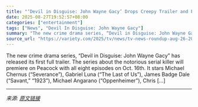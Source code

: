 ```yaml
---
title: "‘Devil in Disguise: John Wayne Gacy’ Drops Creepy Trailer and First Look Photos (TV News Roundup)"
date: 2025-08-27T19:52:57+08:00
categories: ["entertainment"]
tags: ["News", "Devil In Disguise: John Wayne Gacy"]
summary: "The new crime drama series, “Devil in Disguise: John Wayne Gacy” has released its first full trailer. The series about the notorious serial killer will premiere on Peacock with all eight episodes on O"
source_url: "https://variety.com/2025/tv/news/tv-news-roundup-aug-26-2025-1236498771/"
---
```


The new crime drama series, “Devil in Disguise: John Wayne Gacy” has released its first full trailer. The series about the notorious serial killer will premiere on Peacock with all eight episodes on Oct. 16th. It stars Michael Chernus (“Severance”), Gabriel Luna (“The Last of Us”), James Badge Dale (“Savant,” “1923”), Michael Angarano (“Oppenheimer”), Chris [&#8230;]

---

*来源: [原文链接](https://variety.com/2025/tv/news/tv-news-roundup-aug-26-2025-1236498771/)*

